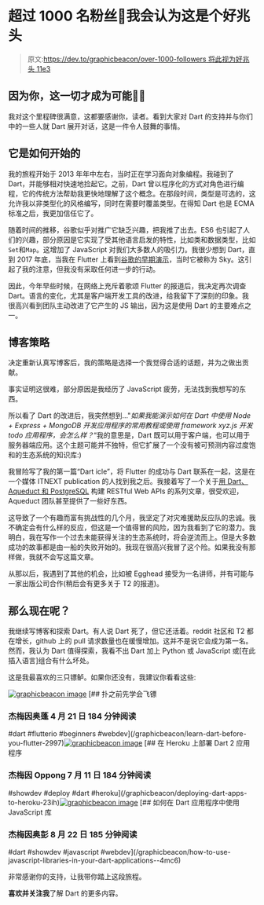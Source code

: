 # 超过 1000 名粉丝🎉我会认为这是个好兆头

> 原文:[https://dev.to/graphicbeacon/over-1000-followers 将此视为好兆头 11e3](https://dev.to/graphicbeacon/over-1000-followers--ill-take-that-as-a-good-sign--11e3)

## 因为你，这一切才成为可能🙌🏾

我对这个里程碑很满意，这都要感谢你，读者。看到大家对 Dart 的支持并与你们中的一些人就 Dart 展开对话，这是一件令人鼓舞的事情。

## 它是如何开始的

我的旅程开始于 2013 年年中左右，当时正在学习面向对象编程。我碰到了 Dart，并能够相对快速地捡起它。之前，Dart 曾以程序化的方式对角色进行编程，它的传统方法帮助我更快地理解了这个概念。在那段时间，类型是可选的，这允许我以非类型化的风格编写，同时在需要时覆盖类型。在得知 Dart 也是 ECMA 标准之后，我更加信任它了。

随着时间的推移，谷歌似乎对推广它缺乏兴趣，把我推了出去。ES6 也引起了人们的兴趣，部分原因是它实现了受其他语言启发的特性，比如类和数据类型，比如`Set`和`Map`。这增加了 JavaScript 对我们大多数人的吸引力。我很少想到 Dart，直到 2017 年底，当我在 Flutter 上看到[谷歌的早期演示](https://www.youtube.com/watch?v=PnIWl33YMwA)，当时它被称为 Sky。这引起了我的注意，但我没有采取任何进一步的行动。

因此，今年早些时候，在网络上充斥着歌颂 Flutter 的报道后，我决定再次调查 Dart。语言的变化，尤其是客户端开发工具的改进，给我留下了深刻的印象。我很高兴看到团队主动改进了它产生的 JS 输出，因为这是使用 Dart 的主要难点之一。

## 博客策略

决定重新认真写博客后，我的策略是选择一个我觉得合适的话题，并为之做出贡献。

事实证明这很难，部分原因是我经历了 JavaScript 疲劳，无法找到我想写的东西。

所以看了 Dart 的改进后，我突然想到..."*如果我能演示如何在 Dart 中使用 Node + Express + MongoDB 开发应用程序的常用教程或使用 framework xyz.js 开发 todo 应用程序，会怎么样？*“我的意思是，Dart 既可以用于客户端，也可以用于服务器端应用。这个主题可能并不独特，但它扩展了一个没有被可预测内容过度饱和的生态系统的知识库:)

我冒险写了我的第一篇“Dart icle”，将 Flutter 的成功与 Dart 联系在一起，这是在一个媒体 ITNEXT publication 的人找到我之后。我接着写了一个关于[用 Dart、Aqueduct 和 PostgreSQL](https://dev.to/graphicbeacon/building-restful-web-apis-with-dart-aqueduct-and-postgresql-55k) 构建 RESTful Web APIs 的系列文章，很受欢迎，Aqueduct 团队甚至提供了一些好东西。

这导致了一个有趣而富有挑战性的几个月，我坚定了对灾难援助反应队的忠诚。我不确定会有什么样的反应，但这是一个值得冒的风险，因为我看到了它的潜力。我明白，我在写作一个过去未能获得关注的生态系统时，将会逆流而上。但是大多数成功的故事都是由一船的失败开始的。我现在很高兴我冒了这个险。如果我没有那样做，我就不会写这篇文章。

从那以后，我遇到了其他的机会，比如被 Egghead 接受为一名讲师，并有可能与一家出版公司合作(稍后会有更多关于 T2 的报道)。

## 那么现在呢？

我继续写博客和探索 Dart。有人说 Dart 死了，但它还活着。reddit 社区和 T2 都在增长，github 上的 pull 请求数量也在缓慢增加。这并不是说它会成为第一名。然而，我认为 Dart 值得探索，我看不出 Dart 加上 Python 或 JavaScript 或[在此插入语言]组合有什么坏处。

这是我最喜欢的三只镖鲈。如果你还没有，我建议你看看这些:

[![graphicbeacon image](../Images/ebd69e31cdafde0c3cc551828feae27a.png)](/graphicbeacon) [## 扑之前先学会飞镖

### 杰梅因奥蓬 4 月 21 日 184 分钟阅读

#dart #flutterio #beginners #webdev](/graphicbeacon/learn-dart-before-you-flutter-2997)[![graphicbeacon image](../Images/ebd69e31cdafde0c3cc551828feae27a.png)](/graphicbeacon) [## 在 Heroku 上部署 Dart 2 应用程序

### 杰梅因 Oppong 7 月 11 日 184 分钟阅读

#showdev #deploy #dart #heroku](/graphicbeacon/deploying-dart-apps-to-heroku-23ih)[![graphicbeacon image](../Images/ebd69e31cdafde0c3cc551828feae27a.png)](/graphicbeacon) [## 如何在 Dart 应用程序中使用 JavaScript 库

### 杰梅因奥彭 8 月 22 日 185 分钟阅读

#dart #showdev #javascript #webdev](/graphicbeacon/how-to-use-javascript-libraries-in-your-dart-applications--4mc6)

非常感谢你的支持，让我带你踏上这段旅程。

**喜欢并关注我**了解 Dart 的更多内容。